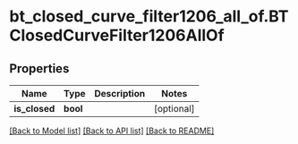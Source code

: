 # bt_closed_curve_filter1206_all_of.BTClosedCurveFilter1206AllOf

## Properties
Name | Type | Description | Notes
------------ | ------------- | ------------- | -------------
**is_closed** | **bool** |  | [optional] 

[[Back to Model list]](../README.md#documentation-for-models) [[Back to API list]](../README.md#documentation-for-api-endpoints) [[Back to README]](../README.md)


